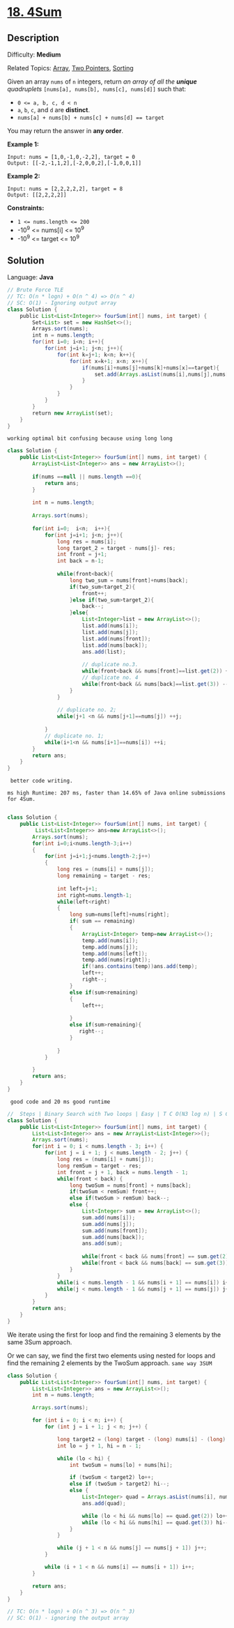 # [18\. 4Sum](https://leetcode.com/problems/4sum/)

## Description

Difficulty: **Medium**  

Related Topics: [Array](https://leetcode.com/tag/array/), [Two Pointers](https://leetcode.com/tag/two-pointers/), [Sorting](https://leetcode.com/tag/sorting/)


Given an array `nums` of `n` integers, return _an array of all the **unique** quadruplets_ `[nums[a], nums[b], nums[c], nums[d]]` such that:

*   `0 <= a, b, c, d < n`
*   `a`, `b`, `c`, and `d` are **distinct**.
*   `nums[a] + nums[b] + nums[c] + nums[d] == target`

You may return the answer in **any order**.

**Example 1:**

```
Input: nums = [1,0,-1,0,-2,2], target = 0
Output: [[-2,-1,1,2],[-2,0,0,2],[-1,0,0,1]]
```

**Example 2:**

```
Input: nums = [2,2,2,2,2], target = 8
Output: [[2,2,2,2]]
```

**Constraints:**

*   `1 <= nums.length <= 200`
*   -10<sup>9</sup> <= nums[i] <= 10<sup>9</sup>
*   -10<sup>9</sup> <= target <= 10<sup>9</sup>


## Solution

Language: **Java**

```java
// Brute Force TLE
// TC: O(n * logn) + O(n ^ 4) => O(n ^ 4)
// SC: O(1) - Ignoring output array
class Solution {
    public List<List<Integer>> fourSum(int[] nums, int target) {
        Set<List> set = new HashSet<>();  
        Arrays.sort(nums);
        int n = nums.length;
        for(int i=0; i<n; i++){
            for(int j=i+1; j<n; j++){
                for(int k=j+1; k<n; k++){
                    for(int x=k+1; x<n; x++){
                        if(nums[i]+nums[j]+nums[k]+nums[x]==target){
                            set.add(Arrays.asList(nums[i],nums[j],nums[k],nums[x]));
                        }
                    }
                }
            }
        }
        return new ArrayList(set);
    }
}
```


`` working optimal bit confusing because using long long ``

```java
class Solution {
    public List<List<Integer>> fourSum(int[] nums, int target) {
        ArrayList<List<Integer>> ans = new ArrayList<>();
        
        if(nums ==null || nums.length ==0){
            return ans;
        }
        
        int n = nums.length;
        
        Arrays.sort(nums);
        
        for(int i=0;  i<n;  i++){
            for(int j=i+1; j<n; j++){
                long res = nums[i];
                long target_2 = target - nums[j]- res;
                int front = j+1;
                int back = n-1;
                
                while(front<back){
                    long two_sum = nums[front]+nums[back];
                    if(two_sum<target_2){
                        front++;
                    }else if(two_sum>target_2){
                        back--;
                    }else{
                        List<Integer>list = new ArrayList<>();
                        list.add(nums[i]);
                        list.add(nums[j]);
                        list.add(nums[front]);
                        list.add(nums[back]);
                        ans.add(list);
                        
                        // duplicate no.3.
                        while(front<back && nums[front]==list.get(2)) ++front;
                        // duplicate no. 4
                        while(front<back && nums[back]==list.get(3)) --back;
                    }
                }
                
                // duplicate no. 2;
                while(j+1 <n && nums[j+1]==nums[j]) ++j;
                
            }
            // duplicate no. 1;
            while(i+1<n && nums[i+1]==nums[i]) ++i;
        }
        return ans;
    }
}
```





`` better code writing.``

``ms high Runtime: 207 ms, faster than 14.65% of Java online submissions for 4Sum.``

```java

class Solution {
    public List<List<Integer>> fourSum(int[] nums, int target) {
         List<List<Integer>> ans=new ArrayList<>();
        Arrays.sort(nums);
        for(int i=0;i<nums.length-3;i++)
        {
            for(int j=i+1;j<nums.length-2;j++)
            {
                long res = (nums[i] + nums[j]);
                long remaining = target - res;
            
                int left=j+1;
                int right=nums.length-1;
                while(left<right)
                {
                    long sum=nums[left]+nums[right];
                    if( sum == remaining)
                    {
                        ArrayList<Integer> temp=new ArrayList<>();
                        temp.add(nums[i]);
                        temp.add(nums[j]);
                        temp.add(nums[left]);
                        temp.add(nums[right]);
                        if(!ans.contains(temp))ans.add(temp);
                        left++;
                        right--;
                    }
                    else if(sum<remaining)
                    {
                        left++;
                        
                    }
                    else if(sum>remaining){
                       right--;
                    }
                    
                }
            }

        }
        return ans;
    }
}

```


`` good code and 20 ms good runtime``
```java
//  Steps | Binary Search with Two loops | Easy | T C O(N3 log n) | S C O(1) |
class Solution {
    public List<List<Integer>> fourSum(int[] nums, int target) {
        List<List<Integer>> ans = new ArrayList<List<Integer>>();
        Arrays.sort(nums);
        for(int i = 0; i < nums.length - 3; i++) {
            for(int j = i + 1; j < nums.length - 2; j++) {
                long res = (nums[i] + nums[j]);
                long remSum = target - res;
                int front = j + 1, back = nums.length - 1;
                while(front < back) {
                    long twoSum = nums[front] + nums[back];
                    if(twoSum < remSum) front++;
                    else if(twoSum > remSum) back--;
                    else {
                        List<Integer> sum = new ArrayList<>();
                        sum.add(nums[i]);
                        sum.add(nums[j]);
                        sum.add(nums[front]);
                        sum.add(nums[back]);
                        ans.add(sum);
                        
                        while(front < back && nums[front] == sum.get(2)) front++;
                        while(front < back && nums[back] == sum.get(3)) back--;
                    }
                }
                while(i < nums.length - 1 && nums[i + 1] == nums[i]) i++;
                while(j < nums.length - 1 && nums[j + 1] == nums[j]) j++;
            }
        }
        return ans;
    }
}

```

We iterate using the first for loop and find the remaining 3 elements by the same 3Sum approach.

Or we can say, we find the first two elements using nested for loops and find the remaining 2 elements by the TwoSum approach.
``same way 3SUM``

```java
class Solution {
    public List<List<Integer>> fourSum(int[] nums, int target) {
        List<List<Integer>> ans = new ArrayList<>();
        int n = nums.length;

        Arrays.sort(nums);

        for (int i = 0; i < n; i++) {
            for (int j = i + 1; j < n; j++) {

                long target2 = (long) target - (long) nums[i] - (long) nums[j];
                int lo = j + 1, hi = n - 1;

                while (lo < hi) {
                    int twoSum = nums[lo] + nums[hi];

                    if (twoSum < target2) lo++;
                    else if (twoSum > target2) hi--;
                    else {
                        List<Integer> quad = Arrays.asList(nums[i], nums[j], nums[lo], nums[hi]);
                        ans.add(quad);

                        while (lo < hi && nums[lo] == quad.get(2)) lo++;
                        while (lo < hi && nums[hi] == quad.get(3)) hi--;
                    }
                }

                while (j + 1 < n && nums[j] == nums[j + 1]) j++;
            }

            while (i + 1 < n && nums[i] == nums[i + 1]) i++;
        }

        return ans;
    }
}

// TC: O(n * logn) + O(n ^ 3) => O(n ^ 3)
// SC: O(1) - ignoring the output array
```